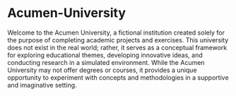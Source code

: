 # Acumen-University
Welcome to the Acumen University, a fictional institution created solely for the purpose of completing academic projects and exercises. This university does not exist in the real world; rather, it serves as a conceptual framework for exploring educational themes, developing innovative ideas, and conducting research in a simulated environment. While the Acumen University may not offer degrees or courses, it provides a unique opportunity to experiment with concepts and methodologies in a supportive and imaginative setting.
